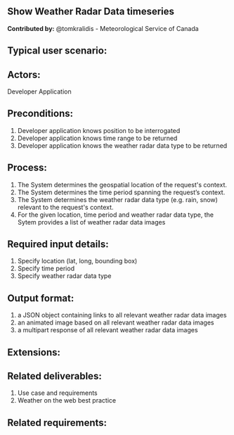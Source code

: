 
## Show Weather Radar Data timeseries

**Contributed by:** @tomkralidis - Meteorological Service of Canada

## Typical user scenario:

## Actors:
Developer Application

## Preconditions:
1. Developer application knows position to be interrogated
2. Developer application knows time range to be returned
3. Developer application knows the weather radar data type to be returned

## Process:
1. The System determines the geospatial location of the request's context.
2. The System determines the time period spanning the request’s context.
3. The System determines the weather radar data type (e.g. rain, snow) relevant to the request's context.
4. For the given location, time period and weather radar data type, the Sytem provides a list of weather radar data images

## Required input details:
1. Specify location (lat, long, bounding box)
2. Specify time period
3. Specify weather radar data type

## Output format:
1. a JSON object containing links to all relevant weather radar data images
2. an animated image based on all relevant weather radar data images
3. a multipart response of all relevant weather radar data images

## Extensions:
 
## Related deliverables:
1. Use case and requirements
2. Weather on the web best practice

## Related requirements:
